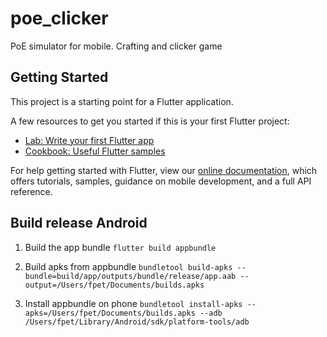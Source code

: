 # poe_clicker

PoE simulator for mobile. Crafting and clicker game

## Getting Started

This project is a starting point for a Flutter application.

A few resources to get you started if this is your first Flutter project:

- [Lab: Write your first Flutter app](https://flutter.dev/docs/get-started/codelab)
- [Cookbook: Useful Flutter samples](https://flutter.dev/docs/cookbook)

For help getting started with Flutter, view our
[online documentation](https://flutter.dev/docs), which offers tutorials,
samples, guidance on mobile development, and a full API reference.

## Build release Android

1. Build the app bundle
`flutter build appbundle`

2. Build apks from appbundle
`bundletool build-apks --bundle=build/app/outputs/bundle/release/app.aab --output=/Users/fpet/Documents/builds.apks`

3. Install appbundle on phone
`bundletool install-apks --apks=/Users/fpet/Documents/builds.apks --adb /Users/fpet/Library/Android/sdk/platform-tools/adb`
